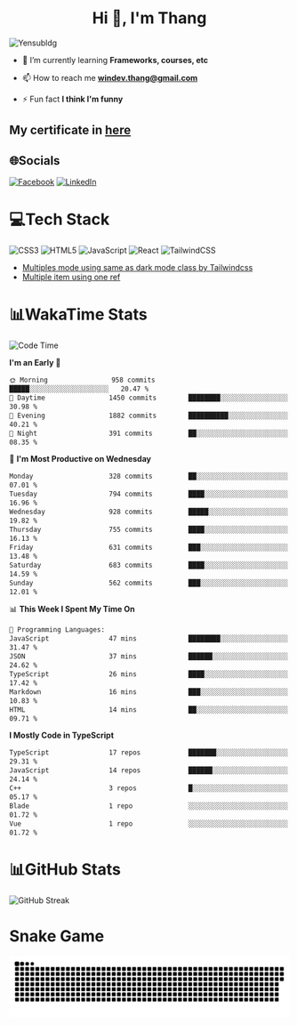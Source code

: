 <h1 align="center">Hi 👋, I'm Thang</h1>

![Yensubldg](https://readme-typing-svg.demolab.com?font=Fira+Code&weight=600&pause=1000&color=F5F5F2&center=true&vCenter=true&width=435&lines=Trying+to+be+a+Software+Engineering)

<!--
![](https://komarev.com/ghpvc/?username=yensubldg&label=Visitors+Count&color=brightgreen) -->

- 🌱 I’m currently learning **Frameworks, courses, etc**

- 📫 How to reach me **<windev.thang@gmail.com>**

- ⚡ Fun fact **I think I'm funny**

## My certificate in [here](./MY_CERTIFICATE.md)

## 🌐Socials

[![Facebook](https://img.shields.io/badge/Facebook-%231877F2.svg?logo=Facebook&logoColor=white)](https://facebook.com/yensubldg) [![LinkedIn](https://img.shields.io/badge/LinkedIn-%230077B5.svg?logo=linkedin&logoColor=white)](https://linkedin.com/in/yensubldg)

# 💻Tech Stack

![CSS3](https://img.shields.io/badge/css3-%231572B6.svg?style=for-the-badge&logo=css3&logoColor=white) ![HTML5](https://img.shields.io/badge/html5-%23E34F26.svg?style=for-the-badge&logo=html5&logoColor=white) ![JavaScript](https://img.shields.io/badge/javascript-%23323330.svg?style=for-the-badge&logo=javascript&logoColor=%23F7DF1E) ![React](https://img.shields.io/badge/react-%2320232a.svg?style=for-the-badge&logo=react&logoColor=%2361DAFB) ![TailwindCSS](https://img.shields.io/badge/tailwindcss-%2338B2AC.svg?style=for-the-badge&logo=tailwind-css&logoColor=white)

<!-- BLOG-POST-LIST:START -->
- [Multiples mode using same as dark mode class by Tailwindcss](https://dev.to/yensubldg/multiples-mode-using-same-as-dark-mode-class-by-tailwindcss-56p4)
- [Multiple item using one ref](https://dev.to/yensubldg/multiple-item-using-one-ref-1288)
<!-- BLOG-POST-LIST:END -->

# 📊WakaTime Stats

<!--START_SECTION:waka-->
![Code Time](http://img.shields.io/badge/Code%20Time-3%2C064%20hrs%2035%20mins-blue)

**I'm an Early 🐤** 

```text
🌞 Morning                958 commits         █████░░░░░░░░░░░░░░░░░░░░   20.47 % 
🌆 Daytime                1450 commits        ████████░░░░░░░░░░░░░░░░░   30.98 % 
🌃 Evening                1882 commits        ██████████░░░░░░░░░░░░░░░   40.21 % 
🌙 Night                  391 commits         ██░░░░░░░░░░░░░░░░░░░░░░░   08.35 % 
```
📅 **I'm Most Productive on Wednesday** 

```text
Monday                   328 commits         ██░░░░░░░░░░░░░░░░░░░░░░░   07.01 % 
Tuesday                  794 commits         ████░░░░░░░░░░░░░░░░░░░░░   16.96 % 
Wednesday                928 commits         █████░░░░░░░░░░░░░░░░░░░░   19.82 % 
Thursday                 755 commits         ████░░░░░░░░░░░░░░░░░░░░░   16.13 % 
Friday                   631 commits         ███░░░░░░░░░░░░░░░░░░░░░░   13.48 % 
Saturday                 683 commits         ████░░░░░░░░░░░░░░░░░░░░░   14.59 % 
Sunday                   562 commits         ███░░░░░░░░░░░░░░░░░░░░░░   12.01 % 
```


📊 **This Week I Spent My Time On** 

```text
💬 Programming Languages: 
JavaScript               47 mins             ████████░░░░░░░░░░░░░░░░░   31.47 % 
JSON                     37 mins             ██████░░░░░░░░░░░░░░░░░░░   24.62 % 
TypeScript               26 mins             ████░░░░░░░░░░░░░░░░░░░░░   17.42 % 
Markdown                 16 mins             ███░░░░░░░░░░░░░░░░░░░░░░   10.83 % 
HTML                     14 mins             ██░░░░░░░░░░░░░░░░░░░░░░░   09.71 % 
```

**I Mostly Code in TypeScript** 

```text
TypeScript               17 repos            ███████░░░░░░░░░░░░░░░░░░   29.31 % 
JavaScript               14 repos            ██████░░░░░░░░░░░░░░░░░░░   24.14 % 
C++                      3 repos             █░░░░░░░░░░░░░░░░░░░░░░░░   05.17 % 
Blade                    1 repo              ░░░░░░░░░░░░░░░░░░░░░░░░░   01.72 % 
Vue                      1 repo              ░░░░░░░░░░░░░░░░░░░░░░░░░   01.72 % 
```




<!--END_SECTION:waka-->

# 📊GitHub Stats

![GitHub Streak](https://streak-stats.demolab.com?user=yensubldg&theme=tokyonight&border_radius=8)

# Snake Game

![Snake eating my contribution graph](./github-contribution-grid-snake.svg)
